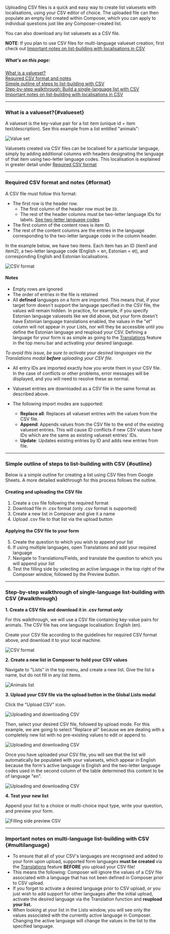 Uploading CSV files is a quick and easy way to create list valuesets with localisations, using your CSV editor of choice.  The uploaded file can then populate an empty list created within Composer, which you can apply to individual questions just like any Composer-created list.  
 
You can also download any list valuesets as a CSV file.

**NOTE**: If you plan to use CSV files for multi-language valueset creation, first check out [Important notes on list-building with localisations in CSV](#multilanguage)

##### What's on this page:

[What is a valueset?](#valueset)  
[Required CSV format and notes](#format)  
[Simple outline of steps to list-building with CSV](#outline)  
[Step-by-step walkthrough: Build a single-language list with CSV](#walkthrough)  
[Important notes on list-building with localisations in CSV](#multilanguage)

---

### What is a valueset?{#valueset}

 A valueset is the key-value pair for a list item (unique id + item text/description). See this example from a list entitled "animals":

![Value set](/images/valueset.png)

Valuesets created via CSV files can be localised for a particular language, simply by adding additional columns with headers designating the language of that item using two-letter language codes. This localisation is explained in greater detail under [Required CSV format](#format)

---

### Required CSV format and notes {#format}

A CSV file must follow this format:

* The first row is the header row.
  * The first column of the header row must be `ID`.
  * The rest of the header columns must be two-letter language IDs for labels. [See two-letter language codes](https://en.wikipedia.org/wiki/List_of_ISO_639-2_codes)
* The first column of the content rows is item ID.
* The rest of the content columns are the entries in the language corresponding to the two-letter language code in the column header.

In the example below, we have two items. Each item has an ID (item1 and item2), a two-letter language code (English = en, Estonian = et), and corresponding English and Estonian localisations.

![CSV format](/images/csv-format-example.png)

#### Notes

* Empty rows are ignored
* The order of entries in the file is retained
* All **defined** languages on a form are imported. This means that, if your target form doesn't support the language specified in the CSV file, the values will remain hidden.  In practice, for example, if you specify Estonian language valuesets like we did above, but your form doesn't have Estonian language translations enabled, the values in the "et" column will not appear in your Lists, nor will they be accessible until you define the Estonian language and reupload your CSV.  Defining a language for your form is as simple as going to the [Translations](https://docs.dialob.io/introduction/translations/) feature in the top menu bar and activating your desired language.

_To avoid this issue, be sure to activate your desired languages via the Translations modal **before** uploading your CSV file._

* All entry IDs are imported exactly how you wrote them in your CSV file. In the case of conflicts or other problems, error messages will be displayed, and you will need to resolve these as normal.

* Valueset entries are downloaded as a CSV file in the same format as described above.

* The following import modes are supported:

  * **Replace all**: Replaces all valueset entries with the values from the CSV file.
  * **Append**: Appends values from the CSV file to the end of the existing valueset entries. This will cause ID conflicts if new CSV values have IDs which are the same as existing valueset entries' IDs.
  * **Update**: Updates existing entries by ID and adds new entries from file.  

---

### Simple outline of steps to list-building with CSV {#outline}

Below is a simple outline for creating a list using CSV files from Google Sheets. A more detailed walkthrough for this process follows the outline.

#### Creating and uploading the CSV file

1. Create a csv file following the required format
2. Download file in .csv format (only .csv format is supported)
3. Create a new list in Composer and give it a name
4. Upload .csv file to that list via the upload button

#### Applying the CSV file to your form

5. Create the question to which you wish to append your list
6. If using multiple languages, open Translations and add your required language
6. Navigate to Translations/Fields, and translate the question to which you will append your list
7. Test the filling side by selecting an active language in the top right of the Composer window, followed by the Preview button.  

---

### Step-by-step walkthrough of single-language list-building with CSV {#walkthrough}

**1. Create a CSV file and download it in .csv format _only_**

For this walkthrough, we will use a CSV file containing key-value pairs for animals. The CSV file has one language localisation: English (en).  

Create your CSV file according to the guidelines for required CSV format above, and download it to your local machine.

![CSV format](/images/csv-format-example2.png)

**2. Create a new list in Composer to hold your CSV values**

Navigate to "Lists" in the top menu, and create a new list. Give the list a name, but do not fill in any list items.

![Animals list](/images/animals1.png)

**3. Upload your CSV file via the upload button in the Global Lists modal**

Click the "Upload CSV" icon.

![Uploading and downloading CSV](/images/upload-valueset2.png)

Then, select your desired CSV file, followed by upload mode. For this example, we are going to select "Replace all" because we are dealing with a completely new list with no pre-existing values to edit or append to.

![Uploading and downloading CSV](/images/upload-valueset1.png)

Once you have uploaded your CSV file, you will see that the list will automatically be populated with your valuesets, which appear in English because the form's active language is English and the two-letter language codes used in the second column of the table determined this content to be of language "en".

![Uploading and downloading CSV](/images/upload-valueset3.png)

**4. Test your new list**

Append your list to a choice or multi-choice input type, write your question, and preview your form.

![Filling side preview CSV](/images/animals-csv-preview.png)

---

### Important notes on multi-language list-building with CSV {#multilanguage}

* To ensure that all of your CSV's languages are recognised and added to your form upon upload, supported form languages **must be created** via the [Translations](https://docs.dialob.io/introduction/translations/) feature **BEFORE** you upload your CSV file!  
* This means the following: Composer will ignore the values of a CSV file associated with a language that has not been defined in Composer prior to CSV upload.  
* If you forget to activate a desired language prior to CSV upload, or you just wish to add support for other languages after the initial upload, activate the desired language via the Translation function and **reupload your list.**
* When looking at your list in the Lists window, you will see only the values associated with the currently active language in Composer. Changing the active language will change the values in the list to the specified language.  
